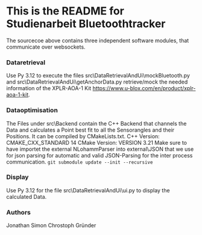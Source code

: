 # This is the README for Studienarbeit Bluetoothtracker

The sourcecoe above contains three independent software modules, that communicate over websockets.
### Dataretrieval
Use Py 3.12 to execute the files src\DataRetrievalAndUi\mockBluetooth.py and src\DataRetrievalAndUi\getAnchorData.py retrieve/mock the needed information of the XPLR-AOA-1 Kit https://www.u-blox.com/en/product/xplr-aoa-1-kit.
### Dataoptimisation
The Files under src\Backend contain the C++ Backend that channels the Data and calculates a Point best fit to all the Sensorangles and their Positions. It can be compiled by CMakeLists.txt.
C++ Version: CMAKE_CXX_STANDARD 14
CMake Version: VERSION 3.21
Make sure to have importet the external NLohammParser into external\JSON that we use for json parsing for automatic and valid JSON-Parsing for the inter process communication.
`git submodule update --init --recursive`

### Display
Use Py 3.12 for the file src\DataRetrievalAndUi\ui.py to display the calculated Data.


### Authors

Jonathan Simon
Chrostoph Gründer